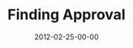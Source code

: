 ---
layout: message
category: message
series: "A Place at the Table"
title: "Finding Approval"
date: 2012-02-25-00-00
message_id: 715
audio-description: "Brian Tome talks about our need for approval."
audio: "http://www.crossroads.net/players/media/hq/placeatthetable_03.mp3"
audio-title: "Finding Approval"
audio-duration: "37:54"
program-description: "A Place at the Table - Finding Approval Program"
program: "http://www.crossroads.net/players/media/hq/02_25-26_12Program.pdf"
program-title: "Finding Approval"
video-description: "Brian Tome talks about our need for approval."
video-title: "Finding Approval"
video: "https://s3.amazonaws.com/crossroadsvideomessages/placeatthetable_03.mp4"
video-poster: "https://www.crossroads.net/uploadedfiles/placeatthetable_03_still.jpg"
---